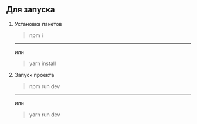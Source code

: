 ## Для запуска

1. Установка пакетов
   > npm i
   ***
   или
   > yarn install
2. Запуск проекта
   > npm run dev
   ***
   или
   > yarn run dev
